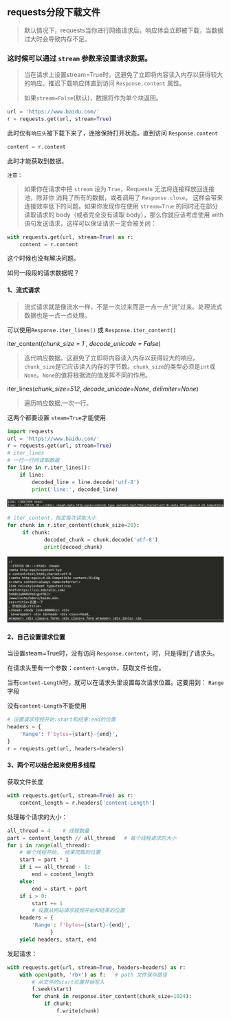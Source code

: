 ## requests分段下载文件

> 默认情况下，requests当你进行网络请求后，响应体会立即被下载，当数据过大时会导致内存不足。

### 这时候可以通过 `stream` 参数来设置请求数据。

> 当在请求上设置stream=True时，这避免了立即将内容读入内存以获得较大的响应。推迟下载响应体直到访问 `Response.content` 属性。
>
> 如果`stream=False`(默认)，数据将作为单个块返回。

```python
url = 'https://www.baidu.com/'
r = requests.get(url, stream=True)
```

此时仅有`响应头`被下载下来了，连接保持打开状态。直到访问 `Response.content`

```python
content = r.content
```

此时才能获取到数据。

`注意：`

> 如果你在请求中把 `stream` 设为 `True`，Requests 无法将连接释放回连接池，除非你 消耗了所有的数据，或者调用了 `Response.close`。 这样会带来连接效率低下的问题。如果你发现你在使用 `stream=True` 的同时还在部分读取请求的 body（或者完全没有读取 body），那么你就应该考虑使用 with 语句发送请求，这样可以保证请求一定会被关闭：

```python
with requests.get(url, stream=True) as r:
    content = r.content
```

这个时候也没有解决问题。

如何一段段的请求数据呢？

#### 1、流式请求

> 流式请求就是像流水一样，不是一次过来而是一点一点“流”过来。处理流式数据也是一点一点处理。

可以使用`Response.iter_lines()` 或 `Response.iter_content()`

iter_content(*chunk_size = 1* , *decode_unicode = False*)

>迭代响应数据。这避免了立即将内容读入内存以获得较大的响应。`chunk_size`是它应该读入内存的字节数。`chunk_size`的类型必须是`int`或`None`。`None`的值将根据流的值发挥不同的作用。

iter_lines(*chunk_size=512*, *decode_unicode=None*, *delimiter=None*)

> 遍历响应数据,一次一行。 

这两个都要设置 `steam=True`才能使用

```python
import requests
url = 'https://www.baidu.com/'
r = requests.get(url, stream=True)
# iter_lines
# 一行一行的读取数据
for line in r.iter_lines():
    if line:
        decoded_line = line.decode('utf-8')
        print('line:', decoded_line)
```

![image-20200509135107950](requests分段下载文件.assets/image-20200509135107950.png)

```python
# iter_content，指定每次读取大小
for chunk in r.iter_content(chunk_size=20):
	 if chunk:
            decoded_chunk = chunk.decode('utf-8')
            print(decoed_chunk)
```

![image-20200509133030597](requests分段下载文件.assets/image-20200509133030597.png)

#### 2、自己设置请求位置

当设置steam=True时，没有访问 `Response.content`，时，只是得到了请求头。

在请求头里有一个参数：`content-Length`，获取文件长度。 

当有`content-Length`时，就可以在请求头里设置每次请求位置。这要用到： `Range` 字段

没有`content-Length`不能使用

```python
# 设置请求视频开始:start和结束:end的位置
headers = {
    'Range': f'bytes={start}-{end}',
}
r = requests.get(url, headers=headers)
```
#### 3、两个可以结合起来使用多线程

获取文件长度

```python
with requests.get(url, stream=True) as r:
    content_length = r.headers['content-Length']
```

处理每个请求的大小：

```python
all_thread = 4    # 线程数量
part = content_length // all_thread   # 每个线程请求的大小
for i in range(all_thread):
    # 每个线程开始， 结束爬取的位置
    start = part * i
    if i == all_thread - 1:
        end = content_length
    else:
        end = start + part
    if i > 0:
        start += 1
        # 设置从网站请求视频开始和结束的位置
    headers = {
        'Range': f'bytes={start}-{end}',
              }
    yield headers, start, end
```

发起请求：

```python
with requests.get(url, stream=True, headers=headers) as r:
    with open(path, 'rb+') as f:   # path 文件保存路径
        # 从文件的start位置开始写入
        f.seek(start)
        for chunk in response.iter_content(chunk_size=1024):
            if chunk:
                f.write(chunk)
```



